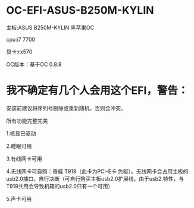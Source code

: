 # OC-EFI-ASUS-B250M-KYLIN

主板:ASUS B250M-KYLIN 黑苹果OC

cpu:i7 7700

显卡:rx570

OC版本：基于OC 0.8.8

# 我不确定有几个人会用这个EFI，警告：

安装前建议将序列号删除或重新随机，否则会冲突。

所有功能完整完美

1.核显已驱动

2.睡眠可用

3.有线网卡可用

4.无线网卡可自购：奋威 T919（此卡为PCI-E卡 免驱）。无线网卡会占用主板的usb2.0插口，自行决断（可自行购买主板usb2.0扩展线，由于usb2.特性，与T919共用会导致机箱的usb2.0只有一个可用）

5.声卡可用

